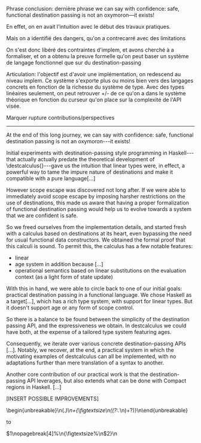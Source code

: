 Phrase conclusion: dernière phrase
 we can say with confidence: safe, functional destination passing is not an
oxymoron—it exists!

En effet, on en avait l'intuition avec le début des travaux pratiques.

Mais on a identifié des dangers, qu'on a contrecarré avec des limitations

On s'est donc libéré des contraintes d'implem, et avons cherché à a formaliser, et on a obtenu la preuve formelle qu'on peut baser un système de langage fonctionnel que sur du destination-passing

Articulation: l'objectif est d'avoir une implémentation, on redescend au niveau implem.
Ce système s'exporte plus ou moins bien vers des langages concrets en fonction de la richesse du système de type. Avec des types linéaires seulement, on peut retrouver +/- de ce qu'on a dans le système théorique en fonction du curseur qu'on place sur la complexité de l'API visée.

Marquer rupture contributions/perspectives

__________________

At the end of this long journey, we can say with confidence: safe, functional destination passing is not an
oxymoron---it exists!

Initial experiments with destination-passing style programming in Haskell---that actually actually predate the theoretical development of \destcalculus{}---gave us the intuition that linear types were, in effect, a powerful way to tame the impure nature of destinations and make it compatible with a pure language[...]

However scope escape was discovered not long after. If we were able to immediately avoid scope escape by imposing harsher restrictions on the use of destinations, this made us aware that having a proper formalization of functional destination passing would help us to evolve towards a system that we are confident is safe.

So we freed ourselves from the implementation details, and started fresh with a calculus based on destinations at its heart, even bypassing the need for usual functional data constructors. We obtained the formal proof that this calculi is sound. To permit this, the calculus has a few notable features:
- linear
- age system in addition because [...]
- operational semantics based on linear substitutions on the evaluation context (as a light form of state update)

With this in hand, we were able to circle back to one of our initial goals: practical destination passing in a functional language. We chose Haskell as a target[...], which has a rich type system, with support for linear types. But it doesn't support age or any form of scope control.

So there is a balance to be found between the simplicity of the destination passing API, and the expressiveness we obtain. In destcalculus we could have both, at the expense of a tailored type system featuring ages.

Consequently, we iterate over various concrete destination-passing APIs [...]. Notably, we recover, at the end, a practical system in which the motivating examples of destcalculus can all be implemented, with no adaptations further than mere translation of a syntax to another.

Another core contribution of our practical work is that the destination-passing API leverages, but also extends what can be done with Compact regions in Haskell. [...]

[INSERT POSSIBLE IMPROVEMENTS]

\\begin\{unbreakable\}\n(.*)\n+\{\\figtextsize\n((?:.*\n)+?)\}\n\\end\{unbreakable\}

to

$1\\nopagebreak[4]%\n{\\figtextsize%\n$2}\n